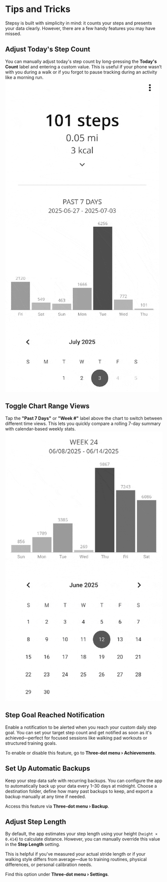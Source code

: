 # Tips and Tricks

Stepsy is built with simplicity in mind: it counts your steps and presents your data clearly. However, there are a few handy features you may have missed.

## Adjust Today's Step Count

You can manually adjust today's step count by long-pressing the **Today's Count** label and entering a custom value. This is useful if your phone wasn’t with you during a walk or if you forgot to pause tracking during an activity like a morning run.  
![Adjust Today Steps GIF](resources/gif_adjust_today_steps.gif)

## Toggle Chart Range Views

Tap the **"Past 7 Days"** or **"Week #"** label above the chart to switch between different time views. This lets you quickly compare a rolling 7-day summary with calendar-based weekly stats.
![Toggle Chart Header](resources/gif_toggle_chart_header.gif)

## Step Goal Reached Notification

Enable a notification to be alerted when you reach your custom daily step goal. You can set your target step count and get notified as soon as it's achieved—perfect for focused sessions like walking pad workouts or structured training goals.

To enable or disable this feature, go to **Three-dot menu › Achievements**.

## Set Up Automatic Backups

Keep your step data safe with recurring backups. You can configure the app to automatically back up your data every 1–30 days at midnight. Choose a destination folder, define how many past backups to keep, and export a backup manually at any time if needed.

Access this feature via **Three-dot menu › Backup**.

## Adjust Step Length

By default, the app estimates your step length using your height (`height × 0.414`) to calculate distance. However, you can manually override this value in the **Step Length** setting.

This is helpful if you've measured your actual stride length or if your walking style differs from average—due to training routines, physical differences, or personal calibration needs.

Find this option under **Three-dot menu › Settings**.
